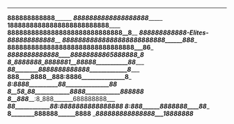 ________________________________________
______________888888888888____________________
_____________8888888888888888888__________________
__________18888888888888888888888888______________
________88888888888888888888888888888__8__________
_______888888888888-Elites-888888888888_________
_______88888888888888888888888888______888________
______88888888888888888888888888888888___86_______
_______8888888888888____88888888865888888_8_______
_____8_8888888_8888881__88888___________88________
_____88________8888888888888_____________8________
______888____8888__888:8886_______________8_______
________8:_8888__________88_______________88______
_____8__58_88____________8888____________888888___
______8__888_____________:8_888_______688888888___
__________88____________88____:8888888888888888___
___________8__________:888______8888888____88_____
____________8________888888______8888____________
____________888888888888888___18888888___________

<!--
**babidjon666/babidjon666** is a ✨ _special_ ✨ repository because its `README.md` (this file) appears on your GitHub profile.

Here are some ideas to get you started:

- 🔭 I’m currently working on ...
- 🌱 I’m currently learning ...
- 👯 I’m looking to collaborate on ...
- 🤔 I’m looking for help with ...
- 💬 Ask me about ...
- 📫 How to reach me: ...
- 😄 Pronouns: ...
- ⚡ Fun fact: ...
-->
